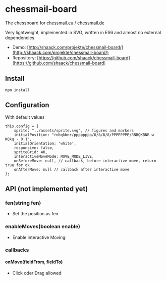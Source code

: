 # chessmail-board

The chessboard for [chessmail.eu](https://www.chessmail.eu) / [chessmail.de](https://www.chessmail.de)

Very lightweight, implemented in SVG, written in ES6 and almost no external dependencies.

- Demo: [http://shaack.com/projekte/chessmail-board/](http://shaack.com/projekte/chessmail-board/)
- Repository: [https://github.com/shaack/chessmail-board](https://github.com/shaack/chessmail-board)

## Install

`npm install`

## Configuration

With default values
```
this.config = {
    sprite: "../assets/sprite.svg", // figures and markers
    initialPosition: "rnbqkbnr/pppppppp/8/8/8/8/PPPPPPPP/RNBQKBNR w KQkq - 0 1",
    initialOrientation: 'white',
    responsive: false,
    spriteGrid: 40,
    interactiveMoveMode: MOVE_MODE_LIVE,
    onBeforeMove: null, // callback, before interactive move, return true for ok
    onAfterMove: null // callback after interactive move
};
```  

## API (not implemented yet)

### fen(string fen)
- Set the position as fen

### enableMoves(boolean enable)
- Enable interactive Moving

### callbacks

#### onMove(fieldFrom, fieldTo)
- Click oder Drag allowed


